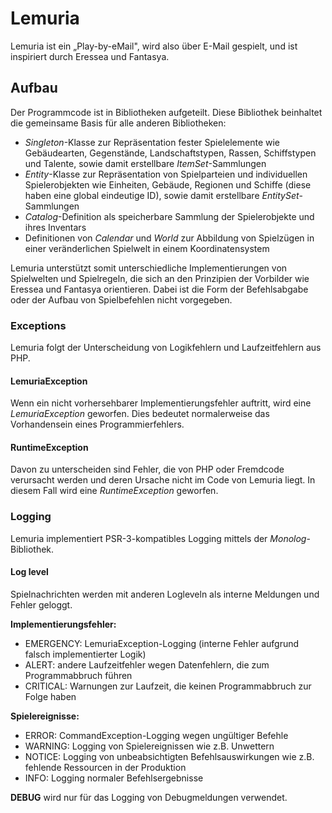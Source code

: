 # Lemuria

Lemuria ist ein „Play-by-eMail", wird also über E-Mail gespielt, und ist
inspiriert durch Eressea und Fantasya.

## Aufbau

Der Programmcode ist in Bibliotheken aufgeteilt. Diese Bibliothek beinhaltet die
gemeinsame Basis für alle anderen Bibliotheken:

- _Singleton_-Klasse zur Repräsentation fester Spielelemente wie Gebäudearten,
Gegenstände, Landschaftstypen, Rassen, Schiffstypen und Talente, sowie damit
erstellbare _ItemSet_-Sammlungen
- _Entity_-Klasse zur Repräsentation von Spielparteien und individuellen
Spielerobjekten wie Einheiten, Gebäude, Regionen und Schiffe (diese haben eine
global eindeutige ID), sowie damit erstellbare _EntitySet_-Sammlungen
- _Catalog_-Definition als speicherbare Sammlung der Spielerobjekte und ihres
Inventars
- Definitionen von _Calendar_ und _World_ zur Abbildung von Spielzügen in einer
veränderlichen Spielwelt in einem Koordinatensystem

Lemuria unterstützt somit unterschiedliche Implementierungen von Spielwelten und
Spielregeln, die sich an den Prinzipien der Vorbilder wie Eressea und Fantasya
orientieren. Dabei ist die Form der Befehlsabgabe oder der Aufbau von
Spielbefehlen nicht vorgegeben.

### Exceptions

Lemuria folgt der Unterscheidung von Logikfehlern und Laufzeitfehlern aus PHP.

#### LemuriaException

Wenn ein nicht vorhersehbarer Implementierungsfehler auftritt, wird eine
_LemuriaException_ geworfen. Dies bedeutet normalerweise das Vorhandensein eines
Programmierfehlers.

#### RuntimeException

Davon zu unterscheiden sind Fehler, die von PHP oder Fremdcode verursacht werden
und deren Ursache nicht im Code von Lemuria liegt. In diesem Fall wird eine
_RuntimeException_ geworfen.

### Logging

Lemuria implementiert PSR-3-kompatibles Logging mittels der _Monolog_-
Bibliothek.

#### Log level

Spielnachrichten werden mit anderen Logleveln als interne Meldungen und Fehler
geloggt.

__Implementierungsfehler:__
- EMERGENCY: LemuriaException-Logging (interne Fehler aufgrund falsch
implementierter Logik)
- ALERT: andere Laufzeitfehler wegen Datenfehlern, die zum Programmabbruch
führen
- CRITICAL: Warnungen zur Laufzeit, die keinen Programmabbruch zur Folge haben

__Spielereignisse:__
- ERROR: CommandException-Logging wegen ungültiger Befehle
- WARNING: Logging von Spielereignissen wie z.B. Unwettern
- NOTICE: Logging von unbeabsichtigten Befehlsauswirkungen wie z.B. fehlende
Ressourcen in der Produktion
- INFO: Logging normaler Befehlsergebnisse

__DEBUG__ wird nur für das Logging von Debugmeldungen verwendet.

